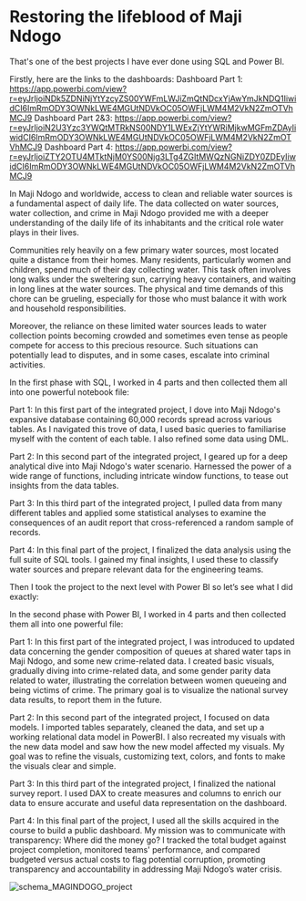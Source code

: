 # Restoring the lifeblood of Maji Ndogo

That's one of the best projects I have ever done using SQL and Power BI.

Firstly, here are the links to the dashboards:
Dashboard Part 1: https://app.powerbi.com/view?r=eyJrIjoiNDk5ZDNiNjYtYzcyZS00YWFmLWJiZmQtNDcxYjAwYmJkNDQ1IiwidCI6ImRmODY3OWNkLWE4MGUtNDVkOC05OWFjLWM4M2VkN2ZmOTVhMCJ9
Dashboard Part 2&3: https://app.powerbi.com/view?r=eyJrIjoiN2U3Yzc3YWQtMTRkNS00NDY1LWExZjYtYWRiMjkwMGFmZDAyIiwidCI6ImRmODY3OWNkLWE4MGUtNDVkOC05OWFjLWM4M2VkN2ZmOTVhMCJ9
Dashboard Part 4: https://app.powerbi.com/view?r=eyJrIjoiZTY2OTU4MTktNjM0YS00Njg3LTg4ZGItMWQzNGNiZDY0ZDEyIiwidCI6ImRmODY3OWNkLWE4MGUtNDVkOC05OWFjLWM4M2VkN2ZmOTVhMCJ9

In Maji Ndogo and worldwide, access to clean and reliable water sources is a fundamental aspect of daily life. The data collected on water sources, water collection, and crime in Maji Ndogo provided me with a deeper understanding of the daily life of its inhabitants and the critical role water plays in their lives.

Communities rely heavily on a few primary water sources, most located quite a distance from their homes. Many residents, particularly women and children, spend much of their day collecting water. This task often involves long walks under the sweltering sun, carrying heavy containers, and waiting in long lines at the water sources. The physical and time demands of this chore can be grueling, especially for those who must balance it with work and household responsibilities.

Moreover, the reliance on these limited water sources leads to water collection points becoming crowded and sometimes even tense as people compete for access to this precious resource. Such situations can potentially lead to disputes, and in some cases, escalate into criminal activities.

In the first phase with SQL, I worked in 4 parts and then collected them all into one powerful notebook file:

Part 1: In this first part of the integrated project, I dove into Maji Ndogo's expansive database containing 60,000 records spread across various tables. As I navigated this trove of data, I used basic queries to familiarise myself with the content of each table. I also refined some data using DML.

Part 2: In this second part of the integrated project, I geared up for a deep analytical dive into Maji Ndogo's water scenario. Harnessed the power of a wide range of functions, including intricate window functions, to tease out insights from the data tables.

Part 3: In this third part of the integrated project, I pulled data from many different tables and applied some statistical analyses to examine the consequences of an audit report that cross-referenced a random sample of records.

Part 4: In this final part of the project, I finalized the data analysis using the full suite of SQL tools. I gained my final insights, I used these to classify water sources and prepare relevant data for the engineering teams.

Then I took the project to the next level with Power BI so let’s see what I did exactly:

In the second phase with Power BI, I worked in 4 parts and then collected them all into one powerful file:

Part 1: In this first part of the integrated project, I was introduced to updated data concerning the gender composition of queues at shared water taps in Maji Ndogo, and some new crime-related data. I created basic visuals, gradually diving into crime-related data, and some gender parity data related to water, illustrating the correlation between women queueing and being victims of crime. The primary goal is to visualize the national survey data results, to report them in the future.

Part 2: In this second part of the integrated project, I focused on data models. I imported tables separately, cleaned the data, and set up a working relational data model in PowerBI. I also recreated my visuals with the new data model and saw how the new model affected my visuals. My goal was to refine the visuals, customizing text, colors, and fonts to make the visuals clear and simple.

Part 3: In this third part of the integrated project, I finalized the national survey report. I used DAX to create measures and columns to enrich our data to ensure accurate and useful data representation on the dashboard.

Part 4: In this final part of the project, I used all the skills acquired in the course to build a public dashboard. My mission was to communicate with transparency: Where did the money go? I tracked the total budget against project completion, monitored teams' performance, and compared budgeted versus actual costs to flag potential corruption, promoting transparency and accountability in addressing Maji Ndogo’s water crisis.

![schema_MAGINDOGO_project](https://github.com/MouadBAKHCHANE/Restoring-the-lifeblood-of-Maji-Ndogo/assets/142126299/b5ba899a-36de-4735-b7aa-cf4852d56508)


